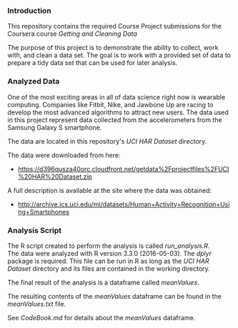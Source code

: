 ### Introduction
This repository contains the required Course Project submissions for the Coursera course *Getting and Cleaning Data*

The purpose of this project is to demonstrate the ability to collect, work with, and clean a data set.
The goal is to work with a provided set of data to prepare a tidy data set that can be used for later analysis.

### Analyzed Data
One of the most exciting areas in all of data science right now is wearable computing. Companies like Fitbit, Nike, and Jawbone Up are racing to develop the most advanced algorithms to attract new users. The data used in this project represent data collected from the accelerometers from the Samsung Galaxy S smartphone.

The data are located in this repository's *UCI HAR Dataset* directory.

The data were downloaded from here:
* https://d396qusza40orc.cloudfront.net/getdata%2Fprojectfiles%2FUCI%20HAR%20Dataset.zip

A full description is available at the site where the data was obtained:
* http://archive.ics.uci.edu/ml/datasets/Human+Activity+Recognition+Using+Smartphones

### Analysis Script
The R script created to perform the analysis is called *run_analysis.R*.  
The data were analyzed with R version 3.3.0 (2016-05-03).  The *dplyr* package is required.
This file can be run in R as long as the *UCI HAR Dataset* directory and its files are contained in the working directory.

The final result of the analysis is a dataframe called *meanValues*.

The resulting contents of the *meanValues* dataframe can be found in the *meanValues.txt* file.

See *CodeBook.md* for details about the *meanValues* dataframe.
